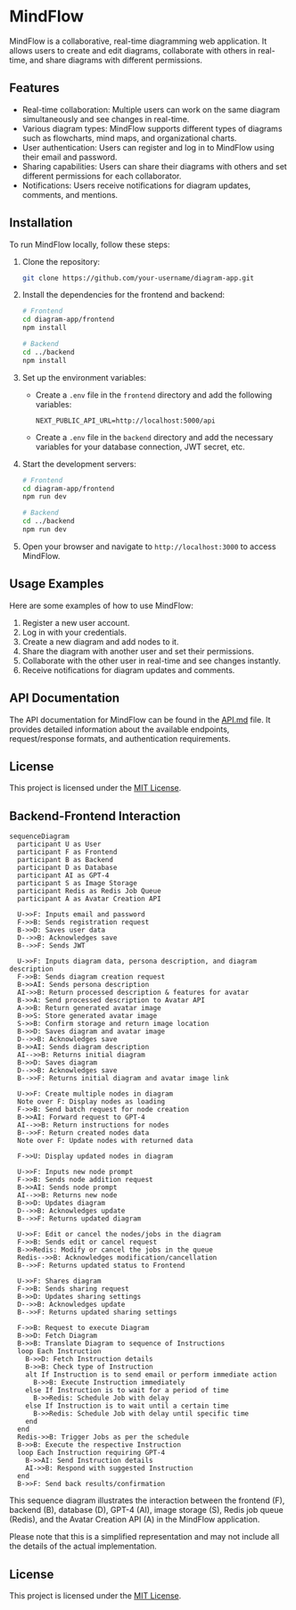 # MindFlow

MindFlow is a collaborative, real-time diagramming web application. It allows users to create and edit diagrams, collaborate with others in real-time, and share diagrams with different permissions.

## Features

- Real-time collaboration: Multiple users can work on the same diagram simultaneously and see changes in real-time.
- Various diagram types: MindFlow supports different types of diagrams such as flowcharts, mind maps, and organizational charts.
- User authentication: Users can register and log in to MindFlow using their email and password.
- Sharing capabilities: Users can share their diagrams with others and set different permissions for each collaborator.
- Notifications: Users receive notifications for diagram updates, comments, and mentions.

## Installation

To run MindFlow locally, follow these steps:

1. Clone the repository:

   ```bash
   git clone https://github.com/your-username/diagram-app.git
   ```

2. Install the dependencies for the frontend and backend:

   ```bash
   # Frontend
   cd diagram-app/frontend
   npm install

   # Backend
   cd ../backend
   npm install
   ```

3. Set up the environment variables:

   - Create a `.env` file in the `frontend` directory and add the following variables:

     ```
     NEXT_PUBLIC_API_URL=http://localhost:5000/api
     ```

   - Create a `.env` file in the `backend` directory and add the necessary variables for your database connection, JWT secret, etc.

4. Start the development servers:

   ```bash
   # Frontend
   cd diagram-app/frontend
   npm run dev

   # Backend
   cd ../backend
   npm run dev
   ```

5. Open your browser and navigate to `http://localhost:3000` to access MindFlow.

## Usage Examples

Here are some examples of how to use MindFlow:

1. Register a new user account.
2. Log in with your credentials.
3. Create a new diagram and add nodes to it.
4. Share the diagram with another user and set their permissions.
5. Collaborate with the other user in real-time and see changes instantly.
6. Receive notifications for diagram updates and comments.

## API Documentation

The API documentation for MindFlow can be found in the [API.md](backend/API.md) file. It provides detailed information about the available endpoints, request/response formats, and authentication requirements.

## License

This project is licensed under the [MIT License](LICENSE).

## Backend-Frontend Interaction

```mermaid
sequenceDiagram
  participant U as User
  participant F as Frontend
  participant B as Backend
  participant D as Database
  participant AI as GPT-4
  participant S as Image Storage
  participant Redis as Redis Job Queue
  participant A as Avatar Creation API

  U->>F: Inputs email and password
  F->>B: Sends registration request
  B->>D: Saves user data
  D-->>B: Acknowledges save
  B-->>F: Sends JWT

  U->>F: Inputs diagram data, persona description, and diagram description
  F->>B: Sends diagram creation request
  B->>AI: Sends persona description
  AI->>B: Return processed description & features for avatar
  B->>A: Send processed description to Avatar API
  A->>B: Return generated avatar image
  B->>S: Store generated avatar image
  S->>B: Confirm storage and return image location
  B->>D: Saves diagram and avatar image
  D-->>B: Acknowledges save
  B->>AI: Sends diagram description
  AI-->>B: Returns initial diagram
  B->>D: Saves diagram
  D-->>B: Acknowledges save
  B-->>F: Returns initial diagram and avatar image link

  U->>F: Create multiple nodes in diagram
  Note over F: Display nodes as loading
  F->>B: Send batch request for node creation
  B->>AI: Forward request to GPT-4
  AI-->>B: Return instructions for nodes
  B-->>F: Return created nodes data
  Note over F: Update nodes with returned data

  F->>U: Display updated nodes in diagram

  U->>F: Inputs new node prompt
  F->>B: Sends node addition request
  B->>AI: Sends node prompt
  AI-->>B: Returns new node
  B->>D: Updates diagram
  D-->>B: Acknowledges update
  B-->>F: Returns updated diagram

  U->>F: Edit or cancel the nodes/jobs in the diagram
  F->>B: Sends edit or cancel request
  B->>Redis: Modify or cancel the jobs in the queue
  Redis-->>B: Acknowledges modification/cancellation
  B-->>F: Returns updated status to Frontend

  U->>F: Shares diagram
  F->>B: Sends sharing request
  B->>D: Updates sharing settings
  D-->>B: Acknowledges update
  B-->>F: Returns updated sharing settings

  F->>B: Request to execute Diagram
  B->>D: Fetch Diagram
  B->>B: Translate Diagram to sequence of Instructions
  loop Each Instruction
    B->>D: Fetch Instruction details
    B->>B: Check type of Instruction
    alt If Instruction is to send email or perform immediate action
      B->>B: Execute Instruction immediately
    else If Instruction is to wait for a period of time
      B->>Redis: Schedule Job with delay
    else If Instruction is to wait until a certain time
      B->>Redis: Schedule Job with delay until specific time
    end
  end
  Redis->>B: Trigger Jobs as per the schedule
  B->>B: Execute the respective Instruction
  loop Each Instruction requiring GPT-4
    B->>AI: Send Instruction details
    AI->>B: Respond with suggested Instruction
  end
  B->>F: Send back results/confirmation
```

This sequence diagram illustrates the interaction between the frontend (F), backend (B), database (D), GPT-4 (AI), image storage (S), Redis job queue (Redis), and the Avatar Creation API (A) in the MindFlow application.

Please note that this is a simplified representation and may not include all the details of the actual implementation.

## License

This project is licensed under the [MIT License](LICENSE).